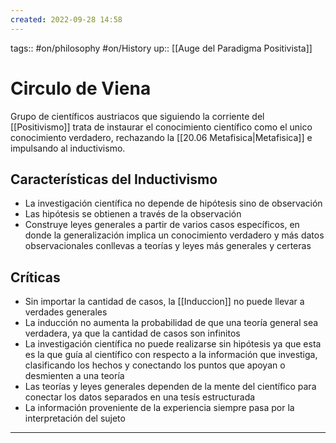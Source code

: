 ```yaml
---
created: 2022-09-28 14:58
---
```

tags:: #on/philosophy #on/History 
up:: [[Auge del Paradigma Positivista]]
# Circulo de Viena
Grupo de científicos austriacos que siguiendo la corriente del [[Positivismo]] trata de instaurar el conocimiento científico como el unico conocimiento verdadero, rechazando la [[20.06 Metafisica|Metafisica]] e impulsando al inductivismo.

## Características del Inductivismo
- La investigación científica no depende de hipótesis sino de observación
- Las hipótesis se obtienen a través de la observación
- Construye leyes generales a partir de varios casos específicos, en donde la generalización implica un conocimiento verdadero y más datos observacionales conllevas a teorías y leyes más generales y certeras

## Críticas
- Sin importar la cantidad de casos, la [[Induccion]] no puede llevar a verdades generales
- La inducción no aumenta la probabilidad de que una teoría general sea verdadera, ya que la cantidad de casos son infinitos
- La investigación científica no puede realizarse sin hipótesis ya que esta es la que guía al científico con respecto a la información que investiga, clasificando los hechos y conectando los puntos que apoyan o desmienten a una teoría
- Las teorías y leyes generales dependen de la mente del científico para conectar los datos separados en una tesís estructurada
- La información proveniente de la experiencia siempre pasa por la interpretación del sujeto
___
